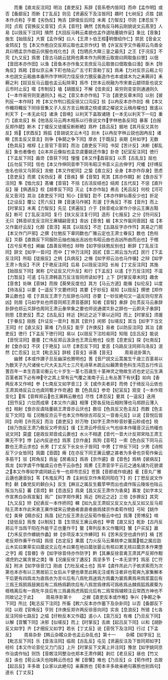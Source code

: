 <!-- { "loadSidebar": true } -->
　　而重【直龙反注同】明治【直吏反】系辞【音系卷内皆同】而命【孟作明】或否【备鄙反】而断【丁乱反】则见【贤遍反下及注皆同】趣时【七树反】贞胜【姚本作贞称】乎累【劣伪反】殉吉【辞俊反后同】未离【力智反】尽防【津忍反下同】贞观【官换反又音官】贞夫【音符】确然【苦角反马韩云刚貌说文云髙至】人易【以豉反下注同】隤然【大回反马韩云柔貌也孟作退陆董姚作妥】象比【音象】施生【始豉反】大寳【孟作保】曰人【王肃卜伯王桓明僧绍作仁】禁民【音金又金鸩反】包【本又作庖白交反郑云取也孟京作伏】牺【许冝反字又作羲郑云鸟兽全具曰牺孟京作戱云伏服也戏化也】氏【包牺氏大皥三皇之最先】之王【于况反】不究【九又反】爲罟【音古马姚云犹网也黄本作为网罟云取兽曰网取鱼曰罟】以佃【音田本亦作田】以渔【音鱼本亦作鱼又言庶反马云取兽曰佃取鱼曰渔】斲木【陟角反】爲耜【音似京云耒下耓也陆云广五寸耓音勑丁反】爲耒【力对反京云耜上句木也説文云耜曲本垂所作字林同力佳反徐力猥反垂造作也本或揉木为之耒耨非】耒耨之利【奴豆反马云鉏也孟云耘除草】爲市【世本云祝融为市宋衷云颛顼臣也说文云市时止反】噬【市制反】嗑【胡腊反】不解【佳卖反】易穷则变变则通通则久【一本作易穷则变通则久】祐之【音又本亦作佑】下治【直吏反章末同】以别【彼列反一本作辩】挎【本又作刳口孤反徐又口沟反】掞【以冉反本亦作剡】楫【本又作檝将輙反下同徐音集又子入反方言云楫谓之桡或谓之櫂说文云楫舟櫂也】致逺以利天下【一本无此句】诸涣【音唤】以利天下盖取诸随【一本无以利天下一句】重门【直龙反】柝【他洛反马云两木相系以行夜说文作字林他各反同】暴客【白报反郑作虣】断木【丁缓反又徒缓反断断絶】爲杵【昌吕反】掘地【其月反又其勿反】爲【求酉反】爲弧【音胡说文云木弓】剡木【以冉反字林云锐也因冉反】诸睽【苦圭反又音圭】则争【争鬬之争下同】厚衣【于既反】丧期【并如字】无数【色具反】棺椁【上音官下音郭】而治【直吏反下同】书契【苦计反】决断【都乱反】象也者像也【众本并云像拟也孟京虞董姚还作象】卦竒【纪冝反注同】徳行【下孟反下同】画竒【音获下同】憧憧【本又作昌容反】以贯【古乱反】屈也【丘勿反下同】信也【本又作伸同音申下同韦昭汉书音义云古伸字】尺蠖【纡缚反虫名也徐又乌郭反】龙虵【本又作蛇同】之蛰【直立反】全身【本亦作存身】思虑【息吏反】而累【劣伪反】蒺【音疾】藜【音棃】死其【其亦作期】射【食亦反下注同】隼【恤允反】髙墉【音容】不括【古活反结也】结阂【五代反】不惩【直升反】屦【俱遇反】校【胡孝反下同】灭止【本亦作趾】弗去【羌吕反】何校【河可反又音河】其治【直吏反下同】知小【音智】尟不【本亦作鲜仙善反少也】折足【之设反】覆公【芳六反】餗【音速马作粥】形渥【于角反】不胜【音升】而上【时掌反】未离【力智反】先见【贤遍反】介于【徐音戒众家作介徐云王廙古黠反】断可【丁乱反注同】复行【扶又反注复行同】造形【七报反】之分【符问反】无只【韩音祁支反注同王廙辅嗣音支】舎凶【音舍】絪【本又作氤同音因】緼【本又作氲纡云反】化醇【音淳】易其【以豉反】不迕【五路反字亦作忤】其易之门邪【本又作门戸邪】之撰【仕勉反下章同数也广雅云定也王肃士眷反】数也【色柱反】爻繇【直救反下同服防云抽也抽出吉凶也韦昭云由也吉凶所由而出也】于稽【古兮反考也】阐幽【昌善反明也】辩物【如字徐扶勉反别也】断辞【丁乱反注同】辞文【如字一音问】而中【丁仲万注同】因贰【音二郑云当为式】民行【下孟反注同】所蹈【徒报反】之柄【兵病反】之脩【如字郑云治也马作循】之辩【如字王肃卜免反】不厌【于艳反注同】后易【以豉反注同】长裕【丁丈反注同】其施【始豉反下同】巽称【尺证反又尺升反】和行【下孟反】以逺【于万反注同】不滥【力暂反】可逺【马王肃韩袁万反注皆同师读如字】上下【时掌反章末同】趣舍【音舍】处昧【音妹】而揆【葵癸反度也】其方【马云方道】能循【似伦反】以度【待洛反】以要【一遥反下文要终同】其要【于妙反】易知【以豉反】撰徳【郑作算云数也】噫【于其反王肃于力反辞也马同】亦要【一妙反絶句又一遥反则句至吉凶】则居【马如字处也师音同郑王肃音基辞】知者【音智】彖辞【吐贯反马云彖辞卦辞也郑云爻辞也周同王肃云彖举象之要也师说通谓爻卦之辞也一云即夫子彖辞】则思【息吏反】贯之【古乱反】转近【附近之近下章以近同】而上【时掌反】须援【于眷反】刚胜【升证反一音升】胜其【音升】闲邪【似嗟反】其当【如字下当文王同】纣【直又反】蒙难【乃旦反】能亨【许庚反】易者【以防反注同】其治【直吏反】徳行【下孟反下徳行同】易以【以豉反下注险易同】知阻【庄吕反】能说【音恱注同】亹亹【亡伟反郑云汲汲也王肃云勉也】役思【息吏反】探【吐南反】射【食亦反】不厌【于艳反】以尽【津忍反下同】爱恶【乌路反注同郑乌洛反】泯然【亡忍反】比爻【毗志反】辞枝【音支】诬善【音无】
　　周易说卦第九
　　幽賛【本或作讃子旦反幽深也賛明也】蓍【音尸説文云蒿属生千歳三百茎易以为数天子九尺诸侯七尺大夫五尺士三尺毛诗草木疏云似藾萧青色科生鸿范五行传云蓍百年一本生百茎论衡云七十岁生一茎七百歳生十茎神灵之物故生迟也史记云生满百茎者其下必有神守之其上常有云气覆之淮南子云上有丛蓍下有伏】如向【香两反本又作响】参【七南反又如字音三】天【或作夫者非】而倚【于绮反马云依也王肃其绮反云立也虞同蜀才作竒通】数【色具反】参竒【纪冝反】观变【一本作观变化】挥【音辉郑云也王廙韩云散也】尽性【津忍反】要其【一遥反】迭用【田节反】六位而成章【本又作六画】相薄【旁各反陆云相附薄也马郑顾云薄入也】相射【食亦反虞陆董姚王肃音亦云厌也】数往【色具反又色主反】而数【色主反下文同】晅【况晚反京云干也本又作暅徐古邓反又一音香元反】以说【音悦后皆同】向明【许亮反】而治【直吏反】妙万物【如字王肃作眇音妙董云眇成也】桡【徐乃饱反王肃乃敎反又呼劳反】熯【王肃云呼但反火气也徐本作暵音汉云热暵也说文同】莫盛【是政反郑音成云裹也】水火不相逮【音代一音大计反郑宋陆王肃王廙无不字】悖【必内反逆也】爲豕【京作彘】爲狗【音苟】一索【色白反下同马云数也王肃云求也】长男【丁丈反下长女长子皆同】中男【丁仲反下同】少男【诗照反下少女皆同】爲圜【音圆】瘠【在亦反下同王廙云健之甚者为多骨也京荀作柴云多筋干】驳【邦角反】爲釡【房甫反】爲吝【京作遴】啬【音色】爲柄【彼病反】爲龙【如字虞干作駹虞云仓色干云杂色】爲旉【王肃音孚干云花之通名铺为花貌谓之本又作専如字虞同姚云专一也郑市恋反】苍筤【音郎或作琅通】萑【音丸广雅云藡也藡音狄】苇【韦鬼反芦】馵【主树反京作朱荀同阳在下】的【丁厯反说文作馰】颡【桑党反的颡白头】反生【麻豆之属反生戴莩甲而出也虞作阪云陵坂也陆云阪当为反】蕃【音烦】鲜【息连反】爲臭【昌又反王肃作为香臭】寡发【如字本又作宣黒白杂爲宣髪】爲广【如字郑作黄】爲近【附近之近】三倍【歩罪反】其究【九又反】矫【纪表反一本作挢同】輮【如九反王肃奴又反又女九反又如又反马郑陆王肃本作此宋衷王廙作揉宋云使曲者直直者曲爲揉京作柔荀作桡】弓轮【姚作伦】美脊【精亦反】爲亟【纪力反王肃去记反荀作极云中也】爲薄【旁博反】啼【徒低反】爲曳【以制反】眚【生领反王廙云病也】甲胄【直又反】乾卦【古丹反郑云干当爲干阳在外能干正也董作干】鳖【卑列反本又作鼈同】蟹【户买反】蠃【力禾反京作螺姚作蠡】蚌【歩项反本又作蜯同】科【苦禾反空也虞作折】槁【苦老反郑作槀干作熇】爲径【古定反】果蓏【力火反马云果桃李之属蓏瓠之属应劭云木实曰果草实曰蓏说文云在木曰果在地曰蓏张晏云有核曰累无核曰蓏京本作果堕之字】阍【音昬】寺【如字徐音侍亦作防字】黔【其亷反徐音禽王肃其严反郑作黚谓虎豹之属贪冒之类】喙【况废反徐丁遘反】爲坚多节【一本无坚字】爲巫【亡符反】附决【如字徐音宂】刚卤【力杜反咸土也】爲羊【虞作羔此六子依求索而为次第也本亦有以三男居前三女后从干健也章至此韩无注或有注者非也荀爽九家集解本干后更有四爲龙为直爲衣为言巛后有八爲牝爲迷爲方爲囊为裳爲黄爲帛爲浆震后有三爲王爲鹄爲鼓巽后有二爲杨爲鹳坎后有八爲宫爲律爲可爲栋爲丛棘爲狐爲蒺蔾为桎梏离后有一爲牝牛艮后有三爲鼻爲虎爲狐兊后有二爲常爲辅颊注云常西方神也不同故记之于此】
　　周易序卦第十
　　之稺【直吏反本或作稚】争兴【争鬭之争下同】所比【毗志反下注同】所畜【敕六反本亦作蓄下及杂卦同】以否【备鄙反下同】以观【官唤反】亨则【许庚反郑许两反徐音向同】实丧【息浪反】所错【七各反注同徐七路反】之緼【纡粉反本又作蕴】逺小人【袁万反】有难【乃旦反下同】以解【音蟹下同】决邪【似嗟反】而上【时掌反】去故【起吕反下同】以和【胡卧反又如字】齐【才细反又如字】若长【丁丈反】说【音恱下及注同】行过【下孟反】
　　周易杂卦【韩云杂糅众卦也孟云杂乱也】第十一
　　杂糅【如字反】比【毗志反下同】乐【音洛注同】临观【古乱反】屯见【贤遍反注及下皆同郑如字】经纶【本又作论音伦又力门反】上升【时掌反下文离上并注同】豫怠【如字姚同京作治虞作怡】则饬【音敇注同整治也郑本王肃作餙】剥烂【老旦反】昼也【竹又反】诛也【荀云诛灭也陆韩云伤也】解【音蟹】难也【乃旦反】众【荀作终】去故【起吕反】丰多故【众家以此絶句】亲寡旅也【荀本丰多故亲絶句寡旅也别爲句】道长【丁丈反】
